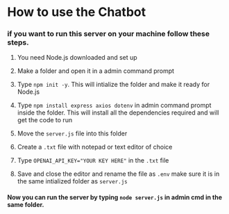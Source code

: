 # How to use the Chatbot

### if you want to run this server on your machine follow these steps.

1. You need Node.js downloaded and set up

2. Make a folder and open it in a admin command prompt 

3. Type ```npm init -y```. This will intialize the folder and make it ready for Node.js

4. Type ```npm install express axios dotenv``` in admin command prompt inside the folder. This will install all the dependencies required and will get the code to run

5. Move the ```server.js``` file into this folder

6. Create a ```.txt``` file with notepad or text editor of choice

7. Type ```OPENAI_API_KEY="YOUR KEY HERE"``` in the ```.txt``` file

8. Save and close the editor and rename the file as ```.env``` make sure it is in the same intialized folder as ```server.js```

#### Now you can run the server by typing ```node server.js``` in admin cmd in the same folder.

